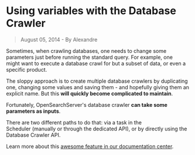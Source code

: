 # Using variables with the Database Crawler

> August 05, 2014 - By Alexandre

Sometimes, when crawling databases, one needs to change some parameters just before running the standard query. For example, one might want to execute a database crawl for but a subset of data, or even a specific product.

The sloppy approach is to create multiple database crawlers by duplicating one, changing some values and saving them - and hopefully giving them an explicit name. But this **will quickly become complicated to maintain**.

Fortunately, OpenSearchServer's database crawler **can take some parameters as inputs**.

There are two different paths to do that: via a task in the Scheduler (manually or through the dedicated API), or by directly using the Database Crawler API.

Learn more about this [awesome feature in our documentation center](http://www.opensearchserver.com/documentation/faq/crawling/how_to_use_variables_with_database_crawler.md).
